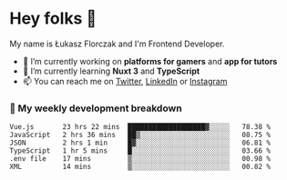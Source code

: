 # Hey folks 👋

My name is Łukasz Florczak and I'm Frontend Developer. 

- 🔭 I’m currently working on **platforms for gamers** and **app for tutors**
- 🌱 I’m currently learning **Nuxt 3** and **TypeScript**
- 📫 You can reach me on [Twitter](https://twitter.com/lukaszflorczak), [LinkedIn](https://pl.linkedin.com/in/lukasz-florczak) or [Instagram](https://instagram.com/lukaszflorczak)


### 🧮 My weekly development breakdown

<!--START_SECTION:waka-->

```text
Vue.js       23 hrs 22 mins  ███████████████████▓░░░░░   78.38 %
JavaScript   2 hrs 36 mins   ██▒░░░░░░░░░░░░░░░░░░░░░░   08.75 %
JSON         2 hrs 1 min     █▓░░░░░░░░░░░░░░░░░░░░░░░   06.81 %
TypeScript   1 hr 5 mins     █░░░░░░░░░░░░░░░░░░░░░░░░   03.66 %
.env file    17 mins         ▒░░░░░░░░░░░░░░░░░░░░░░░░   00.98 %
XML          14 mins         ▒░░░░░░░░░░░░░░░░░░░░░░░░   00.82 %
```

<!--END_SECTION:waka-->

<!--
**lukaszflorczak/lukaszflorczak** is a ✨ _special_ ✨ repository because its `README.md` (this file) appears on your GitHub profile.

Here are some ideas to get you started:

- 🔭 I’m currently working on ...
- 🌱 I’m currently learning ...
- 👯 I’m looking to collaborate on ...
- 🤔 I’m looking for help with ...
- 💬 Ask me about ...
- 📫 How to reach me: ...
- 😄 Pronouns: ...
- ⚡ Fun fact: ...
-->
